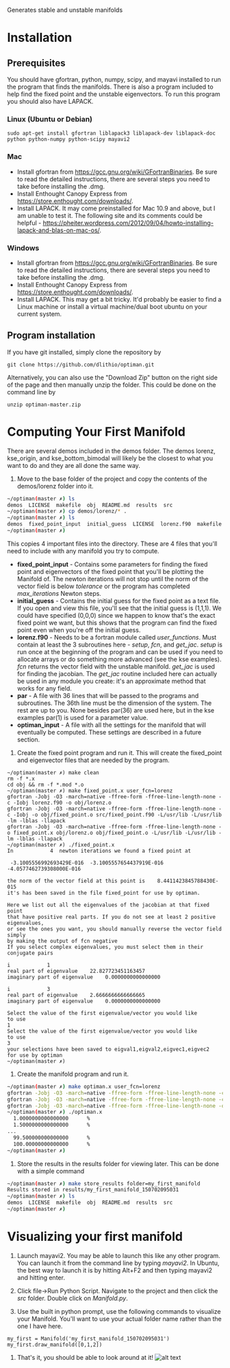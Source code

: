 Generates stable and unstable manifolds

# Installation
## Prerequisites
You should have gfortran, python, numpy, scipy, and mayavi installed to run the program that finds the manifolds. There is also a program included to help find the fixed point and the unstable eigenvectors. To run this program you should also have LAPACK.

### Linux (Ubuntu or Debian)
```
sudo apt-get install gfortran liblapack3 liblapack-dev liblapack-doc python python-numpy python-scipy mayavi2
```

### Mac
* Install gfortran from https://gcc.gnu.org/wiki/GFortranBinaries. Be sure to read the detailed instructions, there are several steps you need to take before installing the .dmg.
* Install Enthought Canopy Express from https://store.enthought.com/downloads/. 
* Install LAPACK. It may come preinstalled for Mac 10.9 and above, but I am unable to test it. The following site and its comments could be helpful - https://pheiter.wordpress.com/2012/09/04/howto-installing-lapack-and-blas-on-mac-os/.

### Windows 
* Install gfortran from https://gcc.gnu.org/wiki/GFortranBinaries. Be sure to read the detailed instructions, there are several steps you need to take before installing the .dmg.
* Install Enthought Canopy Express from https://store.enthought.com/downloads/. 
* Install LAPACK. This may get a bit tricky. It'd probably be easier to find a Linux machine or install a virtual machine/dual boot ubuntu on your current system.

## Program installation
If you have git installed, simply clone the repository by 
```
git clone https://github.com/dlithio/optiman.git
```
Alternatively, you can also use the "Download Zip" button on the right side of the page and then manually unzip the folder. This could be done on the command line by 
```
unzip optiman-master.zip
```

# Computing Your First Manifold

There are several demos included in the demos folder. The demos lorenz, kse_origin, and kse_bottom_bimodal will likely be the closest to what you want to do and they are all done the same way.

1. Move to the base folder of the project and copy the contents of the demos/lorenz folder into it.

 ```bash
~/optiman(master ✗) ls
demos  LICENSE  makefile  obj  README.md  results  src
~/optiman(master ✗) cp demos/lorenz/* .
~/optiman(master ✗) ls
demos  fixed_point_input  initial_guess  LICENSE  lorenz.f90  makefile  obj  optiman_input  par  README.md  results  src
~/optiman(master ✗) 
```

 This copies 4 important files into the directory. These are 4 files that you'll need to include with any manifold you try to compute.
 * **fixed_point_input** - Contains some parameters for finding the fixed point and eigenvectors of the fixed point that you'll be plotting the Manifold of. The newton iterations will not stop until the norm of the vector field is below *tolerance* or the program has completed *max_iterations* Newton steps.
 * **initial_guess** - Contains the initial guess for the fixed point as a text file. If you open and view this file, you'll see that the initial guess is (1,1,1). We could have specified (0,0,0) since we happen to know that's the exact fixed point we want, but this shows that the program can find the fixed point even when you're off the initial guess.
 * **lorenz.f90** - Needs to be a fortran module called *user_functions*. Must contain at least the 3 subroutines here - *setup*, *fcn*, and *get_jac*. *setup* is run once at the beginning of the program and can be used if you need to allocate arrays or do something more advanced (see the kse examples). *fcn* returns the vector field with the unstable manifold. *get_jac* is used for finding the jacobian. The *get_jac* routine included here can actually be used in any module you create: it's an approximate method that works for any field.
 * **par** - A file with 36 lines that will be passed to the programs and subroutines. The 36th line must be the dimension of the system. The rest are up to you. None besides par(36) are used here, but in the kse examples par(1) is used for a parameter value.
 * **optiman_input** - A file with all the settings for the manifold that will eventually be computed. These settings are described in a future section.

1. Create the fixed point program and run it. This will create the fixed_point and eigenvector files that are needed by the program.

 ```
~/optiman(master ✗) make clean
rm -f *.x
cd obj && rm -f *.mod *.o
~/optiman(master ✗) make fixed_point.x user_fcn=lorenz
gfortran -Jobj -O3 -march=native -ffree-form -ffree-line-length-none -c -Iobj lorenz.f90 -o obj/lorenz.o
gfortran -Jobj -O3 -march=native -ffree-form -ffree-line-length-none -c -Iobj -o obj/fixed_point.o src/fixed_point.f90 -L/usr/lib -L/usr/lib -lm -lblas -llapack
gfortran -Jobj -O3 -march=native -ffree-form -ffree-line-length-none -o fixed_point.x obj/lorenz.o obj/fixed_point.o -L/usr/lib -L/usr/lib -lm -lblas -llapack
~/optiman(master ✗) ./fixed_point.x 
 In            4  newton iterations we found a fixed point at
 
  -3.1005556992693429E-016  -3.1005557654437919E-016  -4.0577462739308000E-016
 
 the norm of the vector field at this point is    8.4411423845788430E-015
 it's has been saved in the file fixed_point for use by optiman.
 
 Here we list out all the eigenvalues of the jacobian at that fixed point
 that have positive real parts. If you do not see at least 2 positive eigenvalues,
 or see the ones you want, you should manually reverse the vector field simply
 by making the output of fcn negative
 If you select complex eigenvalues, you must select them in their conjugate pairs

 i            1
 real part of eigenvalue    22.827723451163457     
 imaginary part of eigenvalue    0.0000000000000000     

 i            3
 real part of eigenvalue    2.6666666666666665     
 imaginary part of eigenvalue    0.0000000000000000     
 
 Select the value of the first eigenvalue/vector you would like
 to use
1
 Select the value of the first eigenvalue/vector you would like
 to use
3
 your selections have been saved to eigval1,eigval2,eigvec1,eigvec2
 for use by optiman
~/optiman(master ✗) 
```

1. Create the manifold program and run it.

 ```bash
~/optiman(master ✗) make optiman.x user_fcn=lorenz
gfortran -Jobj -O3 -march=native -ffree-form -ffree-line-length-none -c -Iobj -o obj/ring.o src/ring.f90
gfortran -Jobj -O3 -march=native -ffree-form -ffree-line-length-none -c -Iobj -o obj/driver.o src/driver.f90
gfortran -Jobj -O3 -march=native -ffree-form -ffree-line-length-none -o optiman.x obj/lorenz.o obj/ring.o obj/driver.o -lm
~/optiman(master ✗) ./optiman.x 
   1.0000000000000000      %
   1.5000000000000000      %
...
   99.500000000000000      %
   100.00000000000000      %
~/optiman(master ✗) 
```

1. Store the results in the results folder for viewing later. This can be done with a simple command

 ```bash
~/optiman(master ✗) make store_results folder=my_first_manifold  
Results stored in results/my_first_manifold_150702095031
~/optiman(master ✗) ls
demos  LICENSE  makefile  obj  README.md  results  src
~/optiman(master ✗) 
```


# Visualizing your first manifold

1. Launch mayavi2. You may be able to launch this like any other program. You can launch it from the command line by typing *mayavi2*. In Ubuntu, the best way to launch it is by hitting Alt+F2 and then typing mayavi2 and hitting enter.

1. Click file->Run Python Script. Navigate to the project and then click the *src* folder. Double click on *Manifold.py*.

1. Use the built in python prompt, use the following commands to visualize your Manifold. You'll want to use your actual folder name rather than the one I have here.

 ```
my_first = Manifold('my_first_manifold_150702095031')
my_first.draw_manifold([0,1,2])
```

1. That's it, you should be able to look around at it! 
![alt text](https://raw.githubusercontent.com/dlithio/optiman/master/demos/images/lorenz.png "Mayavi Example
")
